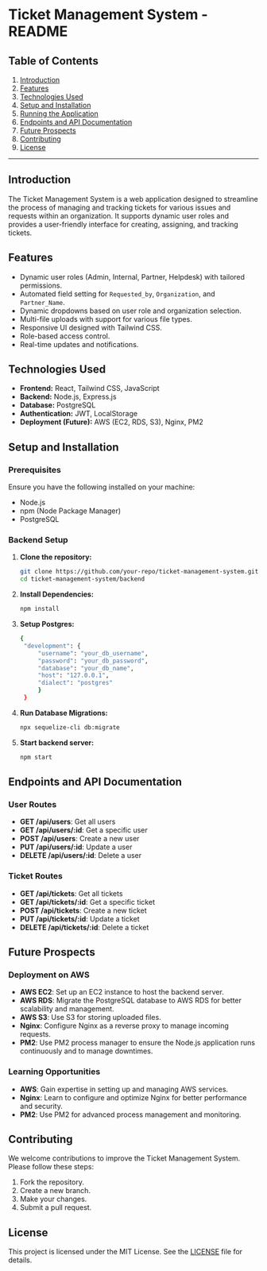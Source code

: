 # Ticket Management System - README

## Table of Contents

1. [Introduction](#introduction)
2. [Features](#features)
3. [Technologies Used](#technologies-used)
4. [Setup and Installation](#setup-and-installation)
5. [Running the Application](#running-the-application)
6. [Endpoints and API Documentation](#endpoints-and-api-documentation)
7. [Future Prospects](#future-prospects)
8. [Contributing](#contributing)
9. [License](#license)

---

## Introduction

The Ticket Management System is a web application designed to streamline the process of managing and tracking tickets for various issues and requests within an organization. It supports dynamic user roles and provides a user-friendly interface for creating, assigning, and tracking tickets.

## Features

- Dynamic user roles (Admin, Internal, Partner, Helpdesk) with tailored permissions.
- Automated field setting for `Requested_by`, `Organization`, and `Partner_Name`.
- Dynamic dropdowns based on user role and organization selection.
- Multi-file uploads with support for various file types.
- Responsive UI designed with Tailwind CSS.
- Role-based access control.
- Real-time updates and notifications.

## Technologies Used

- **Frontend:** React, Tailwind CSS, JavaScript
- **Backend:** Node.js, Express.js
- **Database:** PostgreSQL
- **Authentication:** JWT, LocalStorage
- **Deployment (Future):** AWS (EC2, RDS, S3), Nginx, PM2

## Setup and Installation

### Prerequisites

Ensure you have the following installed on your machine:

- Node.js
- npm (Node Package Manager)
- PostgreSQL

### Backend Setup

1. **Clone the repository:**
   ```bash
   git clone https://github.com/your-repo/ticket-management-system.git
   cd ticket-management-system/backend

2. **Install Dependencies:**
   ```bash
   npm install

3. **Setup Postgres:**
   ```bash
   {
    "development": {
        "username": "your_db_username",
        "password": "your_db_password",
        "database": "your_db_name",
        "host": "127.0.0.1",
        "dialect": "postgres"
        }
    }

4. **Run Database Migrations:**
   ```bash
   npx sequelize-cli db:migrate

5. **Start backend server:**
   ```bash
   npm start
    ```

## Endpoints and API Documentation

### User Routes

- **GET /api/users**: Get all users
- **GET /api/users/:id**: Get a specific user
- **POST /api/users**: Create a new user
- **PUT /api/users/:id**: Update a user
- **DELETE /api/users/:id**: Delete a user

### Ticket Routes

- **GET /api/tickets**: Get all tickets
- **GET /api/tickets/:id**: Get a specific ticket
- **POST /api/tickets**: Create a new ticket
- **PUT /api/tickets/:id**: Update a ticket
- **DELETE /api/tickets/:id**: Delete a ticket

## Future Prospects

### Deployment on AWS

- **AWS EC2**: Set up an EC2 instance to host the backend server.
- **AWS RDS**: Migrate the PostgreSQL database to AWS RDS for better scalability and management.
- **AWS S3**: Use S3 for storing uploaded files.
- **Nginx**: Configure Nginx as a reverse proxy to manage incoming requests.
- **PM2**: Use PM2 process manager to ensure the Node.js application runs continuously and to manage downtimes.

### Learning Opportunities

- **AWS**: Gain expertise in setting up and managing AWS services.
- **Nginx**: Learn to configure and optimize Nginx for better performance and security.
- **PM2**: Use PM2 for advanced process management and monitoring.

## Contributing

We welcome contributions to improve the Ticket Management System. Please follow these steps:

1. Fork the repository.
2. Create a new branch.
3. Make your changes.
4. Submit a pull request.

## License

This project is licensed under the MIT License. See the [LICENSE](LICENSE) file for details.